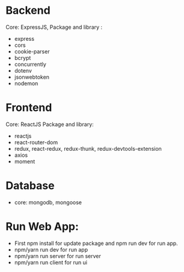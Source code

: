 # Backend

Core: ExpressJS,
Package and library :

- express
- cors
- cookie-parser
- bcrypt
- concurrently
- dotenv
- jsonwebtoken
- nodemon

# Frontend

Core: ReactJS
Package and library:

- reactjs
- react-router-dom
- redux, react-redux, redux-thunk, redux-devtools-extension
- axios
- moment

# Database

- core: mongodb, mongoose

# Run Web App:

- First npm install for update package and npm run dev for run app.
- npm/yarn run dev for run app
- npm/yarn run server for run server
- npm/yarn run client for run ui
